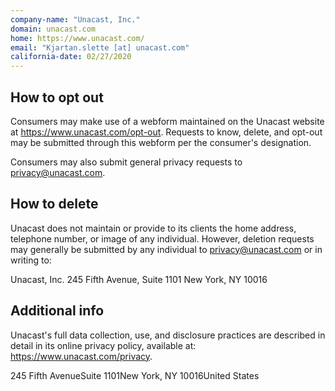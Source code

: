 ```yaml
---
company-name: "Unacast, Inc."
domain: unacast.com
home: https://www.unacast.com/
email: "Kjartan.slette [at] unacast.com"
california-date: 02/27/2020
---
```

## How to opt out


Consumers may make use of a webform maintained on the Unacast website at https://www.unacast.com/opt-out. Requests to know, delete, and opt-out may be submitted through this webform per the consumer's designation. 

Consumers may also submit general privacy requests to privacy@unacast.com.

## How to delete


Unacast does not maintain or provide to its clients the home address, telephone number, or image of any individual. However, deletion requests may generally be submitted by any individual to privacy@unacast.com or in writing to: 

Unacast, Inc.
245 Fifth Avenue, Suite 1101
New York, NY 10016

## Additional info


Unacast's full data collection, use, and disclosure practices are described in detail in its online privacy policy, available at: https://www.unacast.com/privacy.

245 Fifth AvenueSuite 1101New York, NY 10016United States













